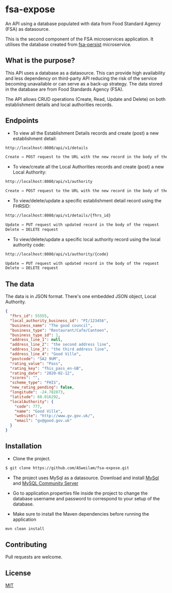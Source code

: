 # fsa-expose
An API using a database populated with data from Food Standard Agency (FSA) as datasource.

This is the second component of the FSA microservices application. It utilises the database
created from [fsa-persist](https://github.com/ASweilam/fsa-persist) microservice.

## What is the purpose?
This API uses a database as a datasource. This can provide high availability and less dependency on third-party API
reducing the risk of the service becoming unavailable or can serve as a back-up strategy.
The data stored in the database are from Food Standards Agency (FSA).

The API allows CRUD operations (Create, Read, Update and Delete) on both establishment details and local authorities records.

## Endpoints

- To view all the Establishment Details records and create (post) a new establishment detail:
```bash
http://localhost:8080/api/v1/details

Create → POST request to the URL with the new record in the body of the request
```

- To view/create all the Local Authorities records and create (post) a new Local Authority:
```bash
http://localhost:8080/api/v1/authority

Create → POST request to the URL with the new record in the body of the request
```

- To view/delete/update a specific establishment detail record using the FHRSID:
```bash
http://localhost:8080/api/v1/details/{fhrs_id}

Update → PUT request with updated record in the body of the request
Delete → DELETE request

```

- To view/delete/update a specific local authority record using the local authority code:
```bash
http://localhost:8080/api/v1/authority/{code}

Update → PUT request with updated record in the body of the request
Delete → DELETE request
```

## The data

The data is in JSON format. There's one embedded JSON object, Local Authority.

```json
{
  "fhrs_id": 55555,
  "local_authority_business_id": "PI/123456",
  "business_name": "The good council",
  "business_type": "Restaurant/Cafe/Canteen",
  "business_type_id": 1,
  "address_line_1": null,
  "address_line_2": "the second address line",
  "address_line_3": "the third address line",
  "address_line_4": "Good Ville",
  "postcode": "SA2 9UM",
  "rating_value": "Pass",
  "rating_key": "fhis_pass_en-GB",
  "rating_date": "2020-02-12",
  "scores": "",
  "scheme_type": "FHIS",
  "new_rating_pending": false,
  "longitude": -24.782873,
  "latitude": 68.016292,
  "localAuthority": {
    "code": 777,
    "name": "Good Ville",
    "website": "http://www.gv.gov.uk/",
    "email": "gv@good.gov.uk"
  }
}
```

## Installation

- Clone the project.

```bash
$ git clone https://github.com/ASweilam/fsa-expose.git
```

- The project uses MySql as a datasource. Download and install [MySql](https://dev.mysql.com/downloads/installer/)
and [MySQL Community Server](https://dev.mysql.com/downloads/mysql/)

- Go to application.properties file inside the project to change the database username and password to correspond to your setup of the database.

- Make sure to install the Maven dependencies before running the application
```bash
mvn clean install
```

## Contributing
Pull requests are welcome.


## License
[MIT](https://choosealicense.com/licenses/mit/)
